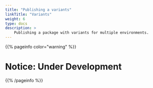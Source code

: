 ```yaml
---
title: "Publishing a variants"
linkTitle: "Variants"
weight: 6
type: docs
description: >
    Publishing a package with variants for multiple environments.
---
```


{{% pageinfo color="warning" %}}
# Notice: Under Development
{{% /pageinfo %}}
